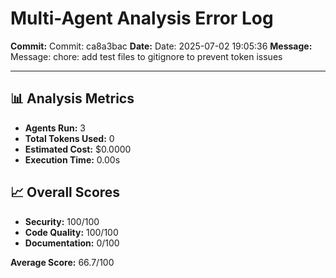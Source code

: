 # Multi-Agent Analysis Error Log

**Commit:** Commit: ca8a3bac
**Date:** Date: 2025-07-02 19:05:36
**Message:** Message: chore: add test files to gitignore to prevent token issues

---

## 📊 Analysis Metrics

- **Agents Run:** 3
- **Total Tokens Used:** 0
- **Estimated Cost:** $0.0000
- **Execution Time:** 0.00s

## 📈 Overall Scores

- **Security:** 100/100
- **Code Quality:** 100/100
- **Documentation:** 0/100

**Average Score:** 66.7/100
